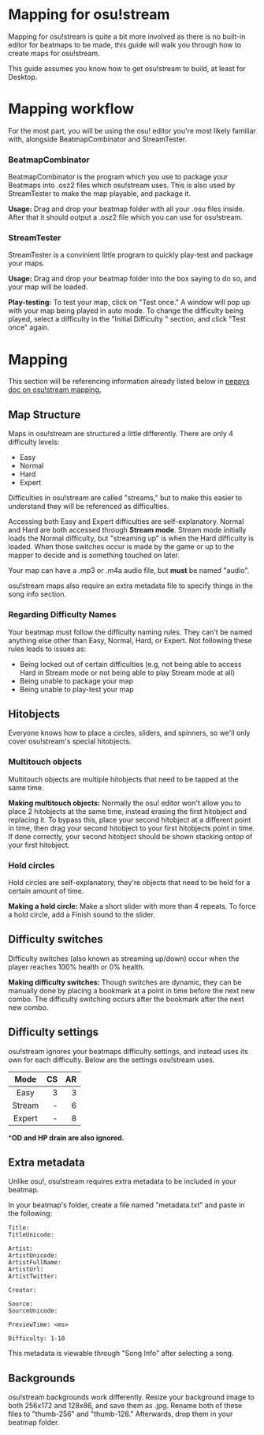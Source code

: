 
# Mapping for osu!stream

Mapping for osu!stream is quite a bit more involved as there is no built-in editor for beatmaps to be made, this guide will walk you through how to create maps for osu!stream.

This guide assumes you know how to get osu!stream to build, at least for Desktop.

# Mapping workflow

For the most part, you will be using the osu! editor you're most likely familiar with, alongside BeatmapCombinator and StreamTester.

### BeatmapCombinator

BeatmapCombinator is the program which you use to package your Beatmaps into .osz2 files which osu!stream uses. This is also used by StreamTester to make the map playable, and package it.

**Usage:**
Drag and drop your beatmap folder with all your .osu files inside. After that it should output a .osz2 file which you can use for osu!stream.

### StreamTester
StreamTester is a convinient little program to quickly play-test and package your maps.

**Usage:**
Drag and drop your beatmap folder into the box saying to do so, and your map will be loaded.

**Play-testing:**
To test your map, click on "Test once." A window will pop up with your map being played in auto mode. To change the difficulty being played, select a difficulty in the "Initial Difficulty " section, and click "Test once" again.

# Mapping

This section will be referencing information already listed below in [peppys doc on osu!stream mapping.](https://docs.google.com/document/d/1FYmHhRX-onR-osgTS6uHSOZuu_0JEbfRZePVySvvr9g/edit?usp=drivesdk)

## Map Structure

Maps in osu!stream are structured a little differently. There are only 4 difficulty levels:

* Easy
* Normal
* Hard
* Expert

Difficulties in osu!stream are called "streams," but to make this easier to understand they will be referenced as difficulties.

Accessing both Easy and Expert difficulties are self-explanatory. Normal and Hard are both accessed through **Stream mode**. Stream mode initially loads the Normal difficulty, but "streaming up" is when the Hard difficulty is loaded. When those switches occur is made by the game or up to the mapper to decide and is something touched on later.

Your map can have a .mp3 or .m4a audio file, but **must** be named "audio".

osu!stream maps also require an extra metadata file to specify things in the song info section. 

### Regarding Difficulty Names

  Your beatmap must follow the difficulty naming rules. They can't be named anything else other than Easy, Normal, Hard, or Expert. Not following these rules leads to issues as:

* Being locked out of certain difficulties (e.g, not being able to access Hard in Stream mode or not being able to play Stream mode at all)
* Being unable to package your map
* Being unable to play-test your map

## Hitobjects

Everyone knows how to place a circles, sliders, and spinners, so we'll only cover osu!stream's special hitobjects.

### Multitouch objects

Multitouch objects are multiple hitobjects that need to be tapped at the same time.

**Making multitouch objects:**
Normally the osu! editor won't allow you to place 2 hitobjects at the same time, instead erasing the first hitobject and replacing it. To bypass this, place your second hitobject at a different point in time, then drag your second hitobject to your first hitobjects point in time. If done correctly, your second hitobject should be shown stacking ontop of your first hitobject. 

### Hold circles

  Hold circles are self-explanatory, they're objects that need to be held for a certain amount of time.

**Making a hold circle:**
Make a short slider with more than 4 repeats. To force a hold circle, add a Finish sound to the slider.  


## Difficulty switches

 Difficulty switches (also known as streaming up/down) occur when the player reaches 100% health or 0% health.
  
**Making difficulty switches:**
Though switches are dynamic, they can be manually done by placing a bookmark at a point in time before the next new combo. The difficulty switching occurs after the bookmark after the next new combo. 

## Difficulty settings  

osu!stream ignores your beatmaps difficulty settings, and instead uses its own for each difficulty. Below are the settings osu!stream uses.

| Mode | CS | AR |
|:-----:|----:|--:|
|Easy|3|3|
|Stream|-|6|
|Expert|-|8|

***OD and HP drain are also ignored.**

## Extra metadata

Unlike osu!, osu!stream requires extra metadata to be included in your beatmap.

In your beatmap's folder, create a file named "metadata.txt" and paste in the following:  

	Title:
	TitleUnicode:

	Artist:
	ArtistUnicode:
	ArtistFullName:
	ArtistUrl: 
	ArtistTwitter:

	Creator:

	Source:
	SourceUnicode:

	PreviewTime: <ms>

	Difficulty: 1-10

 This metadata is viewable through "Song Info" after selecting a song.

## Backgrounds

osu!stream backgrounds work differently. Resize your background image to both 256x172 and 128x86, and save them as .jpg. Rename both of these files to "thumb-256" and "thumb-128." Afterwards, drop them in your beatmap folder.
<!--stackedit_data:
eyJoaXN0b3J5IjpbMTY1MTI2OTUzMywxMTM5NDM5MTczLC02MD
k4OTA1MDEsLTEyOTM5NzE4NDJdfQ==
-->